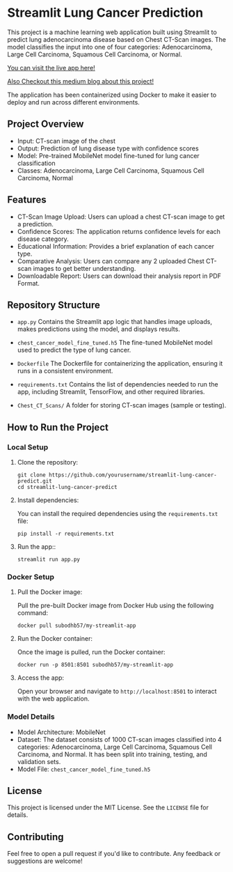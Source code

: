 # Streamlit Lung Cancer Prediction

This project is a machine learning web application built using Streamlit to predict lung adenocarcinoma disease based on Chest CT-Scan images. The model classifies the input into one of four categories: Adenocarcinoma, Large Cell Carcinoma, Squamous Cell Carcinoma, or Normal.

[You can visit the live app here!](https://app-lung-cancer-predict.streamlit.app/)

[Also Checkout this medium blog about this project!](https://medium.com/@subodhbagde2017/containerizing-a-streamlit-app-with-docker-b4f0b05cc132)

The application has been containerized using Docker to make it easier to deploy and run across different environments.

## Project Overview

* Input: CT-scan image of the chest
* Output: Prediction of lung disease type with confidence scores
* Model: Pre-trained MobileNet model fine-tuned for lung cancer classification
* Classes: Adenocarcinoma, Large Cell Carcinoma, Squamous Cell Carcinoma, Normal

## Features

* CT-Scan Image Upload: Users can upload a chest CT-scan image to get a prediction.
* Confidence Scores: The application returns confidence levels for each disease category.
* Educational Information: Provides a brief explanation of each cancer type.
* Comparative Analysis: Users can compare any 2 uploaded Chest CT-scan images to get better understanding.
* Downloadable Report: Users can download their analysis report in PDF Format.
 
## Repository Structure

* `app.py`
   Contains the Streamlit app logic that handles image uploads, makes predictions using the model, and displays results.

* `chest_cancer_model_fine_tuned.h5`
   The fine-tuned MobileNet model used to predict the type of lung cancer.

* `Dockerfile`
   The Dockerfile for containerizing the application, ensuring it runs in a consistent environment.

* `requirements.txt`
   Contains the list of dependencies needed to run the app, including Streamlit, TensorFlow, and other required libraries.

* `Chest_CT_Scans/`
   A folder for storing CT-scan images (sample or testing).

## How to Run the Project

### Local Setup
1. Clone the repository:
   
   ```
   git clone https://github.com/yourusername/streamlit-lung-cancer-predict.git
   cd streamlit-lung-cancer-predict
   ```
2. Install dependencies:

   You can install the required dependencies using the `requirements.txt` file:

   ```
   pip install -r requirements.txt
   ```
3. Run the app::

   ```
   streamlit run app.py
   ```
### Docker Setup
1. Pull the Docker image:

   Pull the pre-built Docker image from Docker Hub using the following command:

   ```
   docker pull subodhb57/my-streamlit-app
   ```
2. Run the Docker container:

   Once the image is pulled, run the Docker container:

   ```
   docker run -p 8501:8501 subodhb57/my-streamlit-app
   ```
3. Access the app:

   Open your browser and navigate to `http://localhost:8501` to interact with the web application.

### Model Details
* Model Architecture: MobileNet
* Dataset: The dataset consists of 1000 CT-scan images classified into 4 categories: Adenocarcinoma, Large Cell Carcinoma, Squamous Cell Carcinoma, and Normal. It has been split into training, testing, and 
  validation sets.
* Model File: `chest_cancer_model_fine_tuned.h5`

## License
This project is licensed under the MIT License. See the `LICENSE` file for details.

## Contributing
Feel free to open a pull request if you'd like to contribute. Any feedback or suggestions are welcome!

